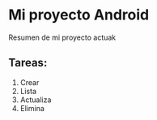 <h1>Mi proyecto Android</h1>
<p>Resumen de mi proyecto actuak</p>
<h2>Tareas:</h2>
<ol>
  <li>Crear</li>
  <li>Lista</li>
  <li>Actualiza</li>
  <li>Elimina</li>
</ol>

